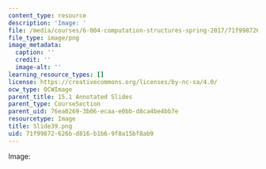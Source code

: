 ```yaml
---
content_type: resource
description: 'Image: '
file: /media/courses/6-004-computation-structures-spring-2017/71f99872626bd816b1b69f8a15bf8ab9_Slide39.png
file_type: image/png
image_metadata:
  caption: ''
  credit: ''
  image-alt: ''
learning_resource_types: []
license: https://creativecommons.org/licenses/by-nc-sa/4.0/
ocw_type: OCWImage
parent_title: 15.1 Annotated Slides
parent_type: CourseSection
parent_uid: 76ea0269-3b06-ecaa-e0bb-d8ca4be4bb7e
resourcetype: Image
title: Slide39.png
uid: 71f99872-626b-d816-b1b6-9f8a15bf8ab9
---
```

Image: 